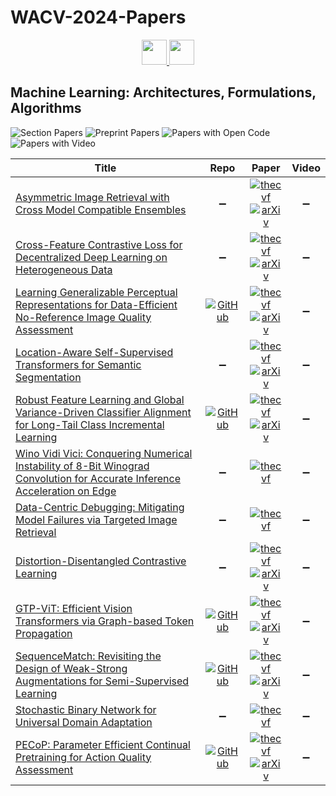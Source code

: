 # WACV-2024-Papers

<div align="center">
    <a href="https://github.com/DmitryRyumin/WACV-2024-Papers/">
        <img src="https://cdn.jsdelivr.net/gh/DmitryRyumin/NewEraAI-Papers@main/images/home.svg" width="40" alt="" />
    </a>
    <a href="https://github.com/DmitryRyumin/WACV-2024-Papers/blob/main/sections/oral_iv_ru_ll_pv.md">
        <img src="https://cdn.jsdelivr.net/gh/DmitryRyumin/NewEraAI-Papers@main/images/right.svg" width="40" alt="" />
    </a>
</div>

## Machine Learning: Architectures, Formulations, Algorithms

![Section Papers](https://img.shields.io/badge/Section%20Papers-soon-42BA16) ![Preprint Papers](https://img.shields.io/badge/Preprint%20Papers-soon-b31b1b) ![Papers with Open Code](https://img.shields.io/badge/Papers%20with%20Open%20Code-soon-1D7FBF) ![Papers with Video](https://img.shields.io/badge/Papers%20with%20Video-soon-FF0000)

| **Title** | **Repo** | **Paper** | **Video** |
|-----------|:--------:|:---------:|:---------:|
| [Asymmetric Image Retrieval with Cross Model Compatible Ensembles](https://openaccess.thecvf.com/content/WACV2024/html/Shoshan_Asymmetric_Image_Retrieval_With_Cross_Model_Compatible_Ensembles_WACV_2024_paper.html) | :heavy_minus_sign: | [![thecvf](https://img.shields.io/badge/pdf-thecvf-7395C5.svg)](https://openaccess.thecvf.com/content/WACV2024/papers/Shoshan_Asymmetric_Image_Retrieval_With_Cross_Model_Compatible_Ensembles_WACV_2024_paper.pdf) <br /> [![arXiv](https://img.shields.io/badge/arXiv-2303.17531-b31b1b.svg)](http://arxiv.org/abs/2303.17531) | :heavy_minus_sign: |
| [Cross-Feature Contrastive Loss for Decentralized Deep Learning on Heterogeneous Data](https://openaccess.thecvf.com/content/WACV2024/html/Aketi_Cross-Feature_Contrastive_Loss_for_Decentralized_Deep_Learning_on_Heterogeneous_Data_WACV_2024_paper.html) | :heavy_minus_sign: | [![thecvf](https://img.shields.io/badge/pdf-thecvf-7395C5.svg)](https://openaccess.thecvf.com/content/WACV2024/papers/Aketi_Cross-Feature_Contrastive_Loss_for_Decentralized_Deep_Learning_on_Heterogeneous_Data_WACV_2024_paper.pdf) <br /> [![arXiv](https://img.shields.io/badge/arXiv-2310.15890-b31b1b.svg)](http://arxiv.org/abs/2310.15890) | :heavy_minus_sign: |
| [Learning Generalizable Perceptual Representations for Data-Efficient No-Reference Image Quality Assessment](https://openaccess.thecvf.com/content/WACV2024/html/Srinath_Learning_Generalizable_Perceptual_Representations_for_Data-Efficient_No-Reference_Image_Quality_Assessment_WACV_2024_paper.html) | [![GitHub](https://img.shields.io/github/stars/suhas-srinath/GRepQ?style=flat)](https://github.com/suhas-srinath/GRepQ) | [![thecvf](https://img.shields.io/badge/pdf-thecvf-7395C5.svg)](https://openaccess.thecvf.com/content/WACV2024/papers/Srinath_Learning_Generalizable_Perceptual_Representations_for_Data-Efficient_No-Reference_Image_Quality_Assessment_WACV_2024_paper.pdf) <br /> [![arXiv](https://img.shields.io/badge/arXiv-2312.04838-b31b1b.svg)](http://arxiv.org/abs/2312.04838) | :heavy_minus_sign: |
| [Location-Aware Self-Supervised Transformers for Semantic Segmentation](https://openaccess.thecvf.com/content/WACV2024/html/Caron_Location-Aware_Self-Supervised_Transformers_for_Semantic_Segmentation_WACV_2024_paper.html) | :heavy_minus_sign: | [![thecvf](https://img.shields.io/badge/pdf-thecvf-7395C5.svg)](https://openaccess.thecvf.com/content/WACV2024/papers/Caron_Location-Aware_Self-Supervised_Transformers_for_Semantic_Segmentation_WACV_2024_paper.pdf) <br /> [![arXiv](https://img.shields.io/badge/arXiv-2212.02400-b31b1b.svg)](http://arxiv.org/abs/2212.02400) | :heavy_minus_sign: |
| [Robust Feature Learning and Global Variance-Driven Classifier Alignment for Long-Tail Class Incremental Learning](https://openaccess.thecvf.com/content/WACV2024/html/Kalla_Robust_Feature_Learning_and_Global_Variance-Driven_Classifier_Alignment_for_Long-Tail_WACV_2024_paper.html) | [![GitHub](https://img.shields.io/github/stars/JAYATEJAK/GVAlign?style=flat)](https://github.com/JAYATEJAK/GVAlign) | [![thecvf](https://img.shields.io/badge/pdf-thecvf-7395C5.svg)](https://openaccess.thecvf.com/content/WACV2024/papers/Kalla_Robust_Feature_Learning_and_Global_Variance-Driven_Classifier_Alignment_for_Long-Tail_WACV_2024_paper.pdf) <br /> [![arXiv](https://img.shields.io/badge/arXiv-2311.01227-b31b1b.svg)](http://arxiv.org/abs/2311.01227) | :heavy_minus_sign: |
| [Wino Vidi Vici: Conquering Numerical Instability of 8-Bit Winograd Convolution for Accurate Inference Acceleration on Edge](https://openaccess.thecvf.com/content/WACV2024/html/Mori_Wino_Vidi_Vici_Conquering_Numerical_Instability_of_8-Bit_Winograd_Convolution_WACV_2024_paper.html) | :heavy_minus_sign: | [![thecvf](https://img.shields.io/badge/pdf-thecvf-7395C5.svg)](https://openaccess.thecvf.com/content/WACV2024/papers/Mori_Wino_Vidi_Vici_Conquering_Numerical_Instability_of_8-Bit_Winograd_Convolution_WACV_2024_paper.pdf) | :heavy_minus_sign: |
| [Data-Centric Debugging: Mitigating Model Failures via Targeted Image Retrieval](https://openaccess.thecvf.com/content/WACV2024/html/Singla_Data-Centric_Debugging_Mitigating_Model_Failures_via_Targeted_Image_Retrieval_WACV_2024_paper.html) | :heavy_minus_sign: | [![thecvf](https://img.shields.io/badge/pdf-thecvf-7395C5.svg)](https://openaccess.thecvf.com/content/WACV2024/papers/Singla_Data-Centric_Debugging_Mitigating_Model_Failures_via_Targeted_Image_Retrieval_WACV_2024_paper.pdf) | :heavy_minus_sign: |
| [Distortion-Disentangled Contrastive Learning](https://openaccess.thecvf.com/content/WACV2024/html/Wang_Distortion-Disentangled_Contrastive_Learning_WACV_2024_paper.html) | :heavy_minus_sign: | [![thecvf](https://img.shields.io/badge/pdf-thecvf-7395C5.svg)](https://openaccess.thecvf.com/content/WACV2024/papers/Wang_Distortion-Disentangled_Contrastive_Learning_WACV_2024_paper.pdf) <br /> [![arXiv](https://img.shields.io/badge/arXiv-2303.05066-b31b1b.svg)](http://arxiv.org/abs/2303.05066) | :heavy_minus_sign: |
| [GTP-ViT: Efficient Vision Transformers via Graph-based Token Propagation](https://openaccess.thecvf.com/content/WACV2024/html/Xu_GTP-ViT_Efficient_Vision_Transformers_via_Graph-Based_Token_Propagation_WACV_2024_paper.html) | [![GitHub](https://img.shields.io/github/stars/Ackesnal/GTP-ViT?style=flat)](https://github.com/Ackesnal/GTP-ViT) | [![thecvf](https://img.shields.io/badge/pdf-thecvf-7395C5.svg)](https://openaccess.thecvf.com/content/WACV2024/papers/Xu_GTP-ViT_Efficient_Vision_Transformers_via_Graph-Based_Token_Propagation_WACV_2024_paper.pdf) <br /> [![arXiv](https://img.shields.io/badge/arXiv-2311.03035-b31b1b.svg)](http://arxiv.org/abs/2311.03035) | :heavy_minus_sign: |
| [SequenceMatch: Revisiting the Design of Weak-Strong Augmentations for Semi-Supervised Learning](https://openaccess.thecvf.com/content/WACV2024/html/Nguyen_SequenceMatch_Revisiting_the_Design_of_Weak-Strong_Augmentations_for_Semi-Supervised_Learning_WACV_2024_paper.html) | [![GitHub](https://img.shields.io/github/stars/beandkay/SequenceMatch?style=flat)](https://github.com/beandkay/SequenceMatch) | [![thecvf](https://img.shields.io/badge/pdf-thecvf-7395C5.svg)](https://openaccess.thecvf.com/content/WACV2024/papers/Nguyen_SequenceMatch_Revisiting_the_Design_of_Weak-Strong_Augmentations_for_Semi-Supervised_Learning_WACV_2024_paper.pdf) <br /> [![arXiv](https://img.shields.io/badge/arXiv-2310.15787-b31b1b.svg)](http://arxiv.org/abs/2310.15787) | :heavy_minus_sign: |
| [Stochastic Binary Network for Universal Domain Adaptation](https://openaccess.thecvf.com/content/WACV2024/html/Jain_Stochastic_Binary_Network_for_Universal_Domain_Adaptation_WACV_2024_paper.html) | :heavy_minus_sign: | [![thecvf](https://img.shields.io/badge/pdf-thecvf-7395C5.svg)](https://openaccess.thecvf.com/content/WACV2024/papers/Jain_Stochastic_Binary_Network_for_Universal_Domain_Adaptation_WACV_2024_paper.pdf) | :heavy_minus_sign: |
| [PECoP: Parameter Efficient Continual Pretraining for Action Quality Assessment](https://openaccess.thecvf.com/content/WACV2024/html/Dadashzadeh_PECoP_Parameter_Efficient_Continual_Pretraining_for_Action_Quality_Assessment_WACV_2024_paper.html) | [![GitHub](https://img.shields.io/github/stars/Plrbear/PECoP?style=flat)](https://github.com/Plrbear/PECoP) | [![thecvf](https://img.shields.io/badge/pdf-thecvf-7395C5.svg)](https://openaccess.thecvf.com/content/WACV2024/papers/Dadashzadeh_PECoP_Parameter_Efficient_Continual_Pretraining_for_Action_Quality_Assessment_WACV_2024_paper.pdf) <br /> [![arXiv](https://img.shields.io/badge/arXiv-2311.07603-b31b1b.svg)](http://arxiv.org/abs/2311.07603) | :heavy_minus_sign: |
